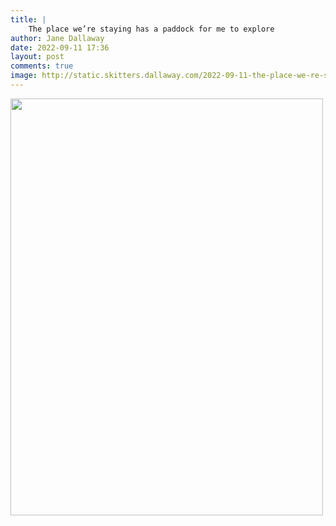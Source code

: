 ```yaml
---
title: |
    The place we’re staying has a paddock for me to explore
author: Jane Dallaway
date: 2022-09-11 17:36
layout: post
comments: true
image: http://static.skitters.dallaway.com/2022-09-11-the-place-we-re-staying-has-a-paddock-for-me-to-explore-fullsize-0.jpeg
---
```


<a href="http://static.skitters.dallaway.com/2022-09-11-the-place-we-re-staying-has-a-paddock-for-me-to-explore-fullsize-0.jpeg"><img src="http://static.skitters.dallaway.com/2022-09-11-the-place-we-re-staying-has-a-paddock-for-me-to-explore-thumb-0.jpeg" width="500" height="667"></a>




